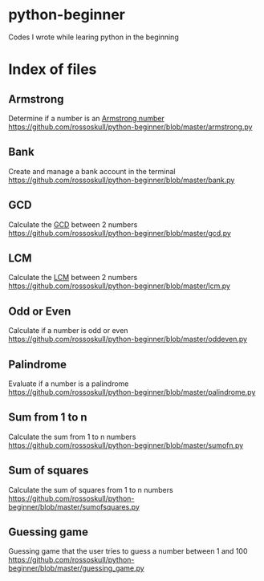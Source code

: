 # python-beginner
Codes I wrote while learing python in the beginning

# Index of files

## Armstrong
Determine if a number is an [Armstrong number](https://pages.mtu.edu/~shene/COURSES/cs201/NOTES/chap04/arms.html)    
https://github.com/rossoskull/python-beginner/blob/master/armstrong.py

## Bank
Create and manage a bank account in the terminal    
https://github.com/rossoskull/python-beginner/blob/master/bank.py

## GCD
Calculate the [GCD](https://en.wikipedia.org/wiki/Greatest_common_divisor) between 2 numbers    
https://github.com/rossoskull/python-beginner/blob/master/gcd.py

## LCM
Calculate the [LCM](https://en.wikipedia.org/wiki/Least_common_multiple) between 2 numbers    
https://github.com/rossoskull/python-beginner/blob/master/lcm.py

## Odd or Even
Calculate if a number is odd or even    
https://github.com/rossoskull/python-beginner/blob/master/oddeven.py

## Palindrome
Evaluate if a number is a palindrome    
https://github.com/rossoskull/python-beginner/blob/master/palindrome.py

## Sum from 1 to n
Calculate the sum from 1 to n numbers    
https://github.com/rossoskull/python-beginner/blob/master/sumofn.py

## Sum of squares
Calculate the sum of squares from 1 to n numbers    
https://github.com/rossoskull/python-beginner/blob/master/sumofsquares.py

## Guessing game
Guessing game that the user tries to guess a number between 1 and 100
https://github.com/rossoskull/python-beginner/blob/master/guessing_game.py
